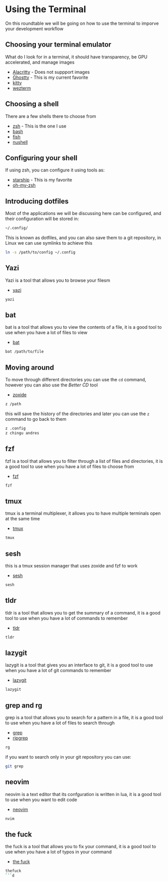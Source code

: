 # Using the Terminal

On this roundtable we will be going on how to use the terminal to imporve your development workflow

## Choosing your terminal emulator

What do I look for in a terminal, it should have transparency, be GPU accelerated, and manage images

- [Alacritty](https://github.com/alacritty/alacritty) - Does not suppport images
- [Ghostty](https://ghostty.org/) - This is my current favorite
- [kitty](https://sw.kovidgoyal.net/kitty/)
- [wezterm](https://github.com/wez/wezterm)

## Choosing a shell

There are a few shells there to choose from

- [zsh](https://www.zsh.org/) - This is the one I use
- [bash](https://www.gnu.org/software/bash/)
- [fish](https://fishshell.com/)
- [nushell](https://www.nushell.sh/)

## Configuring your shell

If using zsh, you can configure it using tools as:

- [starship](https://starship.rs/) - This is my favorite
- [oh-my-zsh](https://ohmyz.sh/)

## Introducing dotfiles

Most of the applications we will be discussing here can be configured, and their configuration will be stored in:

```bash
~/.config/
```

This is known as dotfiles, and you can also save them to a git repository, in Linux we can use symlinks to achieve this

```bash
ln -s /path/to/config ~/.config
```

## Yazi

Yazi is a tool that allows you to browse your filesm

- [yazi](https://github.com/sxyazi/yazi)

```bash
yazi
```

## bat

bat is a tool that allows you to view the contents of a file, it is a good tool to use when you have a lot of files to view

- [bat](https://github.com/sharkdp/bat)

```bash
bat /path/to/file
```


## Moving around

To move through different directories you can use the `cd` command, however you can also use the *Better CD* tool

- [zoxide](https://github.com/ajeetdsouza/zoxide)

```bash
z /path
```

this will save the history of the directories and later you can use the `z` command to go back to them

```bash
z .config
z chingu andres
```

## fzf

fzf is a tool that allows you to filter through a list of files and directories, it is a good tool to use when you have a lot of files to choose from

- [fzf](https://github.com/junegunn/fzf)

```bash
fzf
``` 

## tmux

tmux is a terminal multiplexer, it allows you to have multiple terminals open at the same time

- [tmux](https://github.com/tmux/tmux)

```bash
tmux
```

## sesh

this is a tmux session manager that uses zoxide and fzf to work

- [sesh](https://github.com/joshmedeski/sesh)

```bash
sesh
```

## tldr

tldr is a tool that allows you to get the summary of a command, it is a good tool to use when you have a lot of commands to remember

- [tldr](https://github.com/tldr-pages/tldr)

```bash
tldr
```

## lazygit

lazygit is a tool that gives you an interface to git, it is a good tool to use when you have a lot of git commands to remember

- [lazygit](https://github.com/jesseduffield/lazygit)

```bash
lazygit
```

## grep and rg

grep is a tool that allows you to search for a pattern in a file, it is a good tool to use when you have a lot of files to search through

- [grep](https://www.gnu.org/software/grep/)
- [ripgrep](https://github.com/BurntSushi/ripgrep)

```bash
rg
```

if you want to search only in your git repository you can use:

```bash
git grep
```

## neovim

neovim is a text editor that its confguration is written in lua, it is a good tool to use when you want to edit code

- [neovim](https://neovim.io/)

```bash
nvim
```

## the fuck

the fuck is a tool that allows you to fix your command, it is a good tool to use when you have a lot of typos in your command

- [the fuck](https://github.com/nvbn/thefuck)

```bash
thefuck
```d
